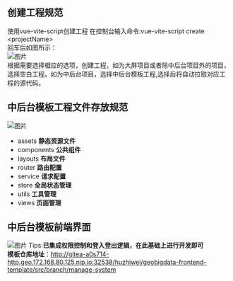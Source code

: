 ## 创建工程规范
使用vue-vite-script创建工程
在控制台输入命令:vue-vite-script create &lt;projectName><br/>
回车后如图所示：<br/>
![图片](https://s1.328888.xyz/2022/08/05/jpxrC.jpg)<br/>
根据需要选择相应的选项，创建工程，如为大屏项目或者除中后台项目外的项目，选择空白工程。如为中后台项目，选择中后台模板工程,选择后将自动拉取对应工程的源代码。

## 中后台模板工程文件存放规范
![图片](https://s1.328888.xyz/2022/08/09/0zEZN.png)
- assets **静态资源文件**
- components **公共组件**
- layouts **布局文件**
- router **路由配置**
- service **请求配置**
- store **全局状态管理**
- utils **工具管理**
- views **页面管理**

## 中后台模板前端界面
![图片](https://s1.328888.xyz/2022/08/09/0zt3N.png)
Tips:**已集成权限控制和登入登出逻辑，在此基础上进行开发即可**
<br/>
**模板仓库地址**：http://gitea-a0s714-http.geo.172.168.80.125.nip.io:32538/huzhiwei/geobigdata-frontend-template/src/branch/manage-system